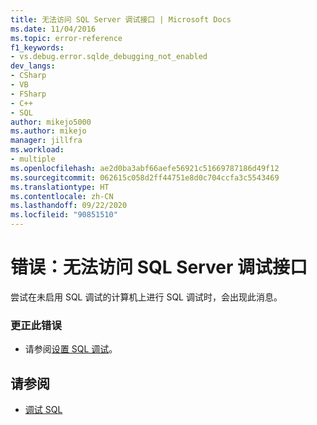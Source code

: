 ```yaml
---
title: 无法访问 SQL Server 调试接口 | Microsoft Docs
ms.date: 11/04/2016
ms.topic: error-reference
f1_keywords:
- vs.debug.error.sqlde_debugging_not_enabled
dev_langs:
- CSharp
- VB
- FSharp
- C++
- SQL
author: mikejo5000
ms.author: mikejo
manager: jillfra
ms.workload:
- multiple
ms.openlocfilehash: ae2d0ba3abf66aefe56921c51669787186d49f12
ms.sourcegitcommit: 062615c058d2ff44751e8d0c704ccfa3c5543469
ms.translationtype: HT
ms.contentlocale: zh-CN
ms.lasthandoff: 09/22/2020
ms.locfileid: "90851510"
---
```

# <a name="error-unable-to-access-the-sql-server-debugging-interface"></a>错误：无法访问 SQL Server 调试接口
尝试在未启用 SQL 调试的计算机上进行 SQL 调试时，会出现此消息。

### <a name="to-correct-this-error"></a>更正此错误

- 请参阅[设置 SQL 调试](/previous-versions/visualstudio/visual-studio-2010/s4sszxst(v=vs.100))。

## <a name="see-also"></a>请参阅
- [调试 SQL](/previous-versions/visualstudio/visual-studio-2010/zefbf0t6(v=vs.100))